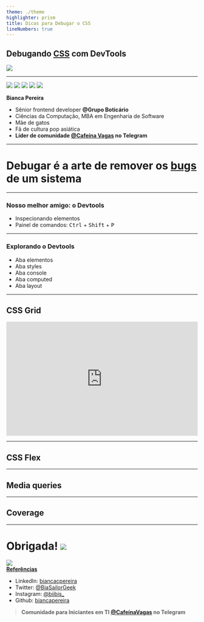 ```yaml
---
theme: ./theme
highlighter: prism
title: Dicas para Debugar o CSS
lineNumbers: true
---
```


## Debugando <u>CSS</u> com <span class="text-pink-500">DevTools</span>

<div class="justify-center">
  <img src="/assets/icons/oculos-estrelinha.svg" class="h-40 m-10" />
</div>

---

<div class="flex justify-center">
  <img src="/assets/images/eu-gil.png" class="h-30 rounded-1/2 m-5" />
  <img src="/assets/images/gatos.png" class="h-30 rounded-1/2 m-5" />
  <img src="/assets/images/gatos-2.png" class="h-30 rounded-1/2 m-5" />
  <img src="/assets/images/taemin.jpeg" class="h-30 rounded-1/2 m-5" />
  <img src="/assets/images/killua.jpeg" class="h-30 rounded-1/2 m-5" />
</div>

<span class="text-pink-500">**Bianca Pereira**</span>
- <twemoji-laptop /> Sênior frontend developer **@Grupo Boticário**
- <twemoji-books /> Ciências da Computação, MBA em Engenharia de Software
- <twemoji-cat-face /> Mãe de gatos
- <twemoji-cherry-blossom /> Fã de cultura pop asiática
- <twemoji-hot-beverage /> **Líder de comunidade [@Cafeína Vagas](https://t.me/CafeinaVagas) no Telegram**

---

# <span class="text-pink-500">Debugar</span> é a arte de remover os <u>bugs</u> de um sistema

---

### Nosso melhor amigo: o <span class="text-pink-500">Devtools</span>

- Inspecionando elementos
- Painel de comandos: <kbd>Ctrl</kbd> + <kbd>Shift</kbd> + <kbd>P</kbd>

---

### Explorando o Devtools

- Aba elementos
- Aba styles
- Aba console
- Aba computed
- Aba layout

---

## CSS Grid

<iframe height="300" style="width: 100%;" scrolling="no" title="CSS Grid Layout" src="https://codepen.io/MSEdgeDev/embed/mMQqZX?default-tab=result" frameborder="no" loading="lazy" allowtransparency="true" allowfullscreen="true">
  See the Pen <a href="https://codepen.io/MSEdgeDev/pen/mMQqZX">
  CSS Grid Layout</a> by MSEdgeDev (<a href="https://codepen.io/MSEdgeDev">@MSEdgeDev</a>)
  on <a href="https://codepen.io">CodePen</a>.
</iframe>

---

## CSS Flex

---

## Media queries

---

## Coverage

---

<h1 class="flex">
  <span class="m-5">Obrigada!</span>
  <img src="/assets/icons/rainha.svg" class="h-30 m-5" />
</h1>

<div class="flex items-center">
  <div>
    <img src="/assets/images/qr-code.svg" class="h-sm m-5" />
  </div>

  <div>
    <strong class="uppercase text-3xl">
      <twemoji-sparkles /> <a href="https://biancapereira.github.io/bibi-garden/CSS%20backstage/Como%20o%20CSS%20funciona%3F/">Referências</a> <twemoji-sparkles />
    </strong>
    <ul class="text-3xl">
      <li>LinkedIn: <a href="https://www.linkedin.com/in/biancacpereira">biancacpereira</a></li>
      <li>Twitter: <a href="https://twitter.com/BiaSailorGeek">@BiaSailorGeek</a></li>
      <li>Instagram: <a href="https://www.instagram.com/biibis_">@biibis_</a></li>
      <li>Github: <a href="https://github/biancapereira">biancapereira</a></li>
    </ul>
  </div>
</div>

> **Comunidade para Iniciantes em TI [@CafeínaVagas](https://t.me/CafeinaVagas) <twemoji-hot-beverage /> no Telegram**
